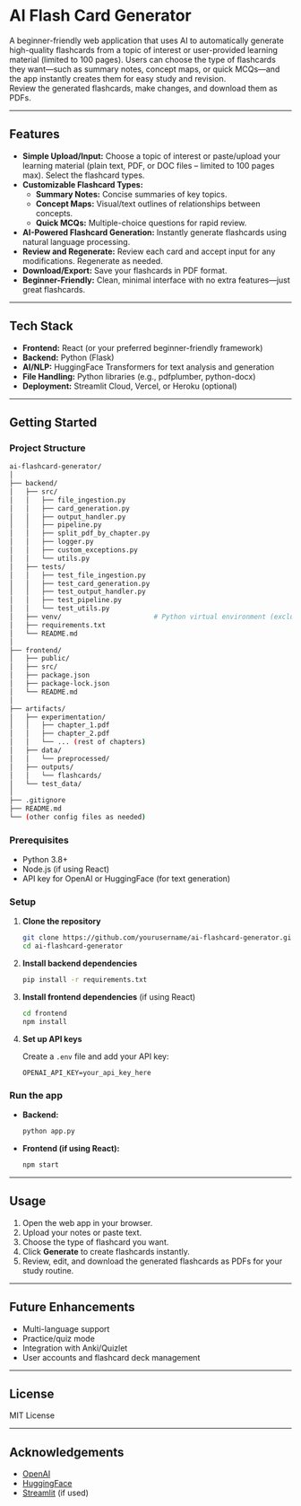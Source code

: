 # AI Flash Card Generator

A beginner-friendly web application that uses AI to automatically generate high-quality flashcards from a topic of interest or user-provided learning material (limited to 100 pages). Users can choose the type of flashcards they want—such as summary notes, concept maps, or quick MCQs—and the app instantly creates them for easy study and revision.  
Review the generated flashcards, make changes, and download them as PDFs.

---

## Features

- **Simple Upload/Input:** Choose a topic of interest or paste/upload your learning material (plain text, PDF, or DOC files – limited to 100 pages max). Select the flashcard types.
- **Customizable Flashcard Types:**
  - **Summary Notes:** Concise summaries of key topics.
  - **Concept Maps:** Visual/text outlines of relationships between concepts.
  - **Quick MCQs:** Multiple-choice questions for rapid review.
- **AI-Powered Flashcard Generation:** Instantly generate flashcards using natural language processing.
- **Review and Regenerate:** Review each card and accept input for any modifications. Regenerate as needed.
- **Download/Export:** Save your flashcards in PDF format.
- **Beginner-Friendly:** Clean, minimal interface with no extra features—just great flashcards.

---

## Tech Stack

- **Frontend:** React (or your preferred beginner-friendly framework)
- **Backend:** Python (Flask)
- **AI/NLP:** HuggingFace Transformers for text analysis and generation
- **File Handling:** Python libraries (e.g., pdfplumber, python-docx)
- **Deployment:** Streamlit Cloud, Vercel, or Heroku (optional)

---

## Getting Started

### Project Structure
```sh
ai-flashcard-generator/
│
├── backend/
│   ├── src/
│   │   ├── file_ingestion.py
│   │   ├── card_generation.py
│   │   ├── output_handler.py
│   │   ├── pipeline.py
│   │   ├── split_pdf_by_chapter.py
│   │   ├── logger.py
│   │   ├── custom_exceptions.py
│   │   └── utils.py
│   ├── tests/
│   │   ├── test_file_ingestion.py
│   │   ├── test_card_generation.py
│   │   ├── test_output_handler.py
│   │   ├── test_pipeline.py
│   │   └── test_utils.py
│   ├── venv/                       # Python virtual environment (excluded in .gitignore)
│   ├── requirements.txt
│   └── README.md
│
├── frontend/
│   ├── public/
│   ├── src/
│   ├── package.json
│   ├── package-lock.json
│   └── README.md
│
├── artifacts/
│   ├── experimentation/
│   │   ├── chapter_1.pdf
│   │   ├── chapter_2.pdf
│   │   └── ... (rest of chapters)
│   ├── data/
│   │   └── preprocessed/
│   ├── outputs/
│   │   └── flashcards/
│   └── test_data/
│
├── .gitignore
├── README.md
└── (other config files as needed)
```

### Prerequisites

- Python 3.8+
- Node.js (if using React)
- API key for OpenAI or HuggingFace (for text generation)

### Setup

1. **Clone the repository**
   ```sh
   git clone https://github.com/yourusername/ai-flashcard-generator.git
   cd ai-flashcard-generator
   ```

2. **Install backend dependencies**
   ```sh
   pip install -r requirements.txt
   ```

3. **Install frontend dependencies** (if using React)
   ```sh
   cd frontend
   npm install
   ```

4. **Set up API keys**

   Create a `.env` file and add your API key:
   ```
   OPENAI_API_KEY=your_api_key_here
   ```

### Run the app

- **Backend:**
  ```sh
  python app.py
  ```

- **Frontend (if using React):**
  ```sh
  npm start
  ```

---

## Usage

1. Open the web app in your browser.
2. Upload your notes or paste text.
3. Choose the type of flashcard you want.
4. Click **Generate** to create flashcards instantly.
5. Review, edit, and download the generated flashcards as PDFs for your study routine.

---

## Future Enhancements

- Multi-language support
- Practice/quiz mode
- Integration with Anki/Quizlet
- User accounts and flashcard deck management

---

## License

MIT License

---

## Acknowledgements

- [OpenAI](https://openai.com/)
- [HuggingFace](https://huggingface.co/)
- [Streamlit](https://streamlit.io/) (if used)
